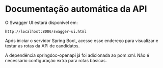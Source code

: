 # Documentação automática da API

O Swagger UI estará disponível em:

    http://localhost:8080/swagger-ui.html

Após iniciar o servidor Spring Boot, acesse esse endereço para visualizar e testar as rotas da API de candidatos.

A dependência springdoc-openapi já foi adicionada ao pom.xml. Não é necessário configuração extra para rotas básicas.
